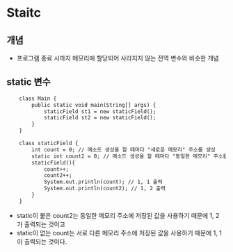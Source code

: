 # Staitc

## 개념
- 프로그램 종료 시까지 메모리에 할당되어 사라지지 않는 전역 변수와 비슷한 개념

## static 변수
```html
    class Main {
        public static void main(String[] args) {
            staticField st1 = new staticField();
            staticField st2 = new staticField();
        }
    }

    class staticField {
        int count = 0; // 메소드 생성을 할 때마다 "새로운 메모리" 주소를 생성
        static int count2 = 0; // 메소드 생성을 할 때마다 "동일한 메모리" 주소를 사용
        staticField(){
            count++;
            count2++;
            System.out.println(count); // 1, 1 출력
            System.out.println(count2); // 1, 2 출력
        }
    }
```
- static이 붙은 count2는 동일한 메모리 주소에 저장된 값을 사용하기 때문에 1, 2 가 출력되는 것이고
- static이 없는 count는 서로 다른 메모리 주소에 저장된 값을 사용하기 때문에 1, 1이 출력되는 것이다.